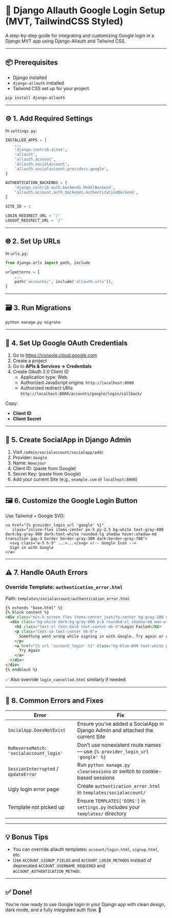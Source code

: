 # 🔐 Django Allauth Google Login Setup (MVT, TailwindCSS Styled)

A step-by-step guide for integrating and customizing Google login in a Django MVT app using Django-Allauth and Tailwind CSS.

---

## 📦 Prerequisites

- Django installed
- `django-allauth` installed
- Tailwind CSS set up for your project

```bash
pip install django-allauth
```

---

## ⚙️ 1. Add Required Settings

In `settings.py`:

```python
INSTALLED_APPS = [
    ...
    'django.contrib.sites',
    'allauth',
    'allauth.account',
    'allauth.socialaccount',
    'allauth.socialaccount.providers.google',
]

AUTHENTICATION_BACKENDS = [
    'django.contrib.auth.backends.ModelBackend',
    'allauth.account.auth_backends.AuthenticationBackend',
]

SITE_ID = 1

LOGIN_REDIRECT_URL = '/'
LOGOUT_REDIRECT_URL = '/'
```

---

## 🌐 2. Set Up URLs

In `urls.py`:

```python
from django.urls import path, include

urlpatterns = [
    ...
    path('accounts/', include('allauth.urls')),
]
```

---

## 🗃️ 3. Run Migrations

```bash
python manage.py migrate
```

---

## 🔑 4. Set Up Google OAuth Credentials

1. Go to https://console.cloud.google.com
2. Create a project
3. Go to **APIs & Services → Credentials**
4. Create OAuth 2.0 Client ID
   - Application type: Web
   - Authorized JavaScript origins: `http://localhost:8000`
   - Authorized redirect URIs: `http://localhost:8000/accounts/google/login/callback/`

Copy:
- **Client ID**
- **Client Secret**

---

## 🔄 5. Create SocialApp in Django Admin

1. Visit `/admin/socialaccount/socialapp/add/`
2. Provider: `Google`
3. Name: `Newsjour`
4. Client ID: (paste from Google)
5. Secret Key: (paste from Google)
6. Add your current Site (e.g., `example.com` or `localhost:8000`)

---

## 🖼️ 6. Customize the Google Login Button

Use Tailwind + Google SVG:

```django
<a href="{% provider_login_url 'google' %}"
   class="inline-flex items-center px-5 py-2.5 bg-white text-gray-800 dark:bg-gray-900 dark:text-white rounded-lg shadow hover:shadow-md transition gap-3 border border-gray-300 dark:border-gray-700">
  <svg class="w-5 h-5" ...>...</svg> <!-- Google Icon -->
  Sign in with Google
</a>
```

---

## ⚠️ 7. Handle OAuth Errors

### Override Template: `authentication_error.html`

Path: `templates/socialaccount/authentication_error.html`

```html
{% extends "base.html" %}
{% block content %}
<div class="min-h-screen flex items-center justify-center bg-gray-100 dark:bg-gray-900 text-gray-900 dark:text-white">
  <div class="bg-white dark:bg-gray-800 p-8 rounded-xl shadow-md max-w-md w-full">
    <h2 class="text-xl font-bold text-center mb-4">Login Failed</h2>
    <p class="text-sm text-center mb-6">
      Something went wrong while signing in with Google. Try again or use another method.
    </p>
    <a href="{% url 'account_login' %}" class="bg-blue-600 text-white px-4 py-2 rounded-lg text-center block hover:bg-blue-700 transition">
      Try Again
    </a>
  </div>
</div>
{% endblock %}
```

✅ Also override `login_cancelled.html` similarly if needed.

---

## 🧼 8. Common Errors and Fixes

| Error | Fix |
|-------|-----|
| `SocialApp.DoesNotExist` | Ensure you’ve added a SocialApp in Django Admin and attached the current Site |
| `NoReverseMatch: 'socialaccount_login'` | Don’t use nonexistent route names — use `{% provider_login_url 'google' %}` |
| `SessionInterrupted` / `UpdateError` | Run `python manage.py clearsessions` or switch to cookie-based sessions |
| Ugly login error page | Create `authentication_error.html` in `templates/socialaccount/` |
| Template not picked up | Ensure `TEMPLATES['DIRS']` in `settings.py` includes your `templates/` directory |

---

## 💡 Bonus Tips

- You can override allauth templates: `account/login.html`, `signup.html`, etc.
- Use `ACCOUNT_SIGNUP_FIELDS` and `ACCOUNT_LOGIN_METHODS` instead of deprecated `ACCOUNT_USERNAME_REQUIRED` and `ACCOUNT_AUTHENTICATION_METHOD`.

---

## ✅ Done!

You're now ready to use Google login in your Django app with clean design, dark mode, and a fully integrated auth flow. 🎉
